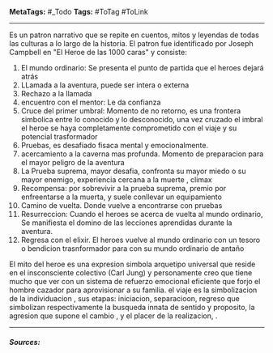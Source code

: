 **MetaTags:** #_Todo
**Tags:** #ToTag #ToLink 
- - -
Es un patron narrativo que se repite en cuentos, mitos y leyendas de todas las culturas a lo largo de la historia. 
El patron fue identificado por Joseph Campbell en "El Heroe de las 1000 caras" y consiste: 
1. El mundo ordinario: Se presenta el punto de partida que el heroes dejará atrás 
2. LLamada a la aventura, puede ser intera o externa
3. Rechazo a la llamada 
4. encuentro con el mentor: Le da confianza
5. Cruce del primer umbral: Momento de no retorno, es una frontera simbolica entre lo conocido y lo desconocido, una vez cruzado el imbral el heroe se haya completamente comprometido con el viaje y su potencial trasformador
6. Pruebas, es desafiado fisaca mental y emocionalmente.
7. acercamiento a la caverna mas profunda. Momento de preparacion para el mayor peligro de la aventura
8. La Prueba suprema, mayor desafia, confronta su mayor miedo o su mayor enemigo, experiencia cercana a la muerte , climax
9. Recompensa: por sobrevivir a la prueba suprema, premio por enfreentarse a la muerta, y suele conllevar un equipamiento
10. Camino de vuelta. Donde vuelve a encontrarse con pruebas
11. Resurreccion: Cuando el heroes se acerca de vuelta al mundo ordinario, Se manifiesta el domino de las lecciones aprendidas durante la aventura.
12. Regresa con el elixir. El heroes vuelve al mundo ordinario con un tesoro o bendicion trasnformador para con su mundo ordinario de antaño

El mito del heroe es una expresion simbola arquetipo universal que reside en el insconsciente colectivo (Carl Jung) y personamente creo que tiene mucho que ver con un sistema de refuerzo emocional eficiente que forjo el hombre cazador para aprovisionar a su familia.
el viaje es la simbolizacion de la individuacion , sus etapas: iniciacion, separacioon, regreso que simbolizan respectivamente la busqueda innata de sentido y proposito, la agresion que supone el cambio , y el placer de la realizacion, .

- - - 
#### ***Sources:***